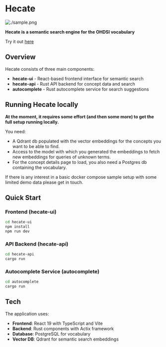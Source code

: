 # Hecate 

![./sample.png](./sample.png)

**Hecate is a semantic search engine for the OHDSI vocabulary**

Try it out [here](https://hecate.pantheon-hds.com)

## Overview

Hecate consists of three main components:

- **hecate-ui** - React-based frontend interface for semantic search
- **hecate-api** - Rust API backend for concept data and search
- **autocomplete** - Rust autocomplete service for search suggestions

## Running Hecate locally

**At the moment, it requires some effort (and then some more) to get the full setup running locally.**

You need:

- A Qdrant db populated with the vector embeddings for the concepts you want to be able to find.
- Access to the model with which you generated the embeddings to fetch new embeddings for queries of unknown terms.
- For the concept details page to load, you also need a Postgres db containing the vocabulary.

If there is any interest in a basic docker compose sample setup with some limited demo data please get in touch.

## Quick Start

### Frontend (hecate-ui)
```bash
cd hecate-ui
npm install
npm run dev
```

### API Backend (hecate-api)
```bash
cd hecate-api
cargo run
```

### Autocomplete Service (autocomplete)
```bash
cd autocomplete
cargo run
```

## Tech

The application uses:
- **Frontend**: React 19 with TypeScript and Vite
- **Backend**: Rust components with Actix framework
- **Database**: PostgreSQL for vocabulary
- **Vector DB**: Qdrant for semantic search embeddings


